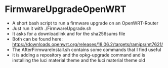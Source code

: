# FirmwareUpgradeOpenWRT
- A short bash script to run a firmware upgrade on an OpenWRT-Router
- Just run it with ./FirmwareUpgrade.sh
- It asks for a downloadlink and for the sha256sums file
- Both can be found here: https://downloads.openwrt.org/releases/18.06.2/targets/ramips/mt7621/
- The AfterFirmwareInstall.sh contains some commands that I find useful
- it is adding a repository and the opkg-upgrade command and is installing the luci material theme and the luci material theme old
